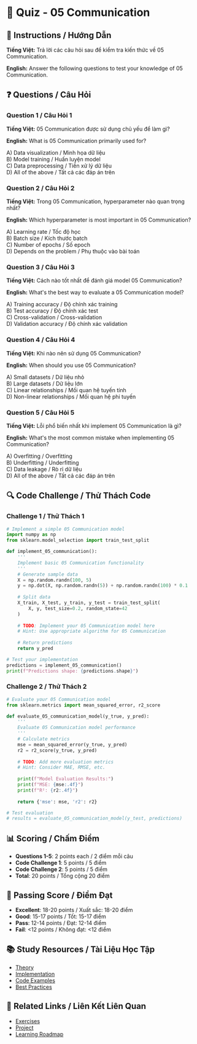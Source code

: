 # 🧠 Quiz - 05 Communication

## 📝 Instructions / Hướng Dẫn

**Tiếng Việt:** Trả lời các câu hỏi sau để kiểm tra kiến thức về 05 Communication.

**English:** Answer the following questions to test your knowledge of 05 Communication.

## ❓ Questions / Câu Hỏi

### Question 1 / Câu Hỏi 1
**Tiếng Việt:** 05 Communication được sử dụng chủ yếu để làm gì?

**English:** What is 05 Communication primarily used for?

A) Data visualization / Minh họa dữ liệu  
B) Model training / Huấn luyện model  
C) Data preprocessing / Tiền xử lý dữ liệu  
D) All of the above / Tất cả các đáp án trên

### Question 2 / Câu Hỏi 2
**Tiếng Việt:** Trong 05 Communication, hyperparameter nào quan trọng nhất?

**English:** Which hyperparameter is most important in 05 Communication?

A) Learning rate / Tốc độ học  
B) Batch size / Kích thước batch  
C) Number of epochs / Số epoch  
D) Depends on the problem / Phụ thuộc vào bài toán

### Question 3 / Câu Hỏi 3
**Tiếng Việt:** Cách nào tốt nhất để đánh giá model 05 Communication?

**English:** What's the best way to evaluate a 05 Communication model?

A) Training accuracy / Độ chính xác training  
B) Test accuracy / Độ chính xác test  
C) Cross-validation / Cross-validation  
D) Validation accuracy / Độ chính xác validation

### Question 4 / Câu Hỏi 4
**Tiếng Việt:** Khi nào nên sử dụng 05 Communication?

**English:** When should you use 05 Communication?

A) Small datasets / Dữ liệu nhỏ  
B) Large datasets / Dữ liệu lớn  
C) Linear relationships / Mối quan hệ tuyến tính  
D) Non-linear relationships / Mối quan hệ phi tuyến

### Question 5 / Câu Hỏi 5
**Tiếng Việt:** Lỗi phổ biến nhất khi implement 05 Communication là gì?

**English:** What's the most common mistake when implementing 05 Communication?

A) Overfitting / Overfitting  
B) Underfitting / Underfitting  
C) Data leakage / Rò rỉ dữ liệu  
D) All of the above / Tất cả các đáp án trên

## 🔍 Code Challenge / Thử Thách Code

### Challenge 1 / Thử Thách 1
```python
# Implement a simple 05 Communication model
import numpy as np
from sklearn.model_selection import train_test_split

def implement_05_communication():
    '''
    Implement basic 05 Communication functionality
    '''
    # Generate sample data
    X = np.random.randn(100, 5)
    y = np.dot(X, np.random.randn(5)) + np.random.randn(100) * 0.1
    
    # Split data
    X_train, X_test, y_train, y_test = train_test_split(
        X, y, test_size=0.2, random_state=42
    )
    
    # TODO: Implement your 05 Communication model here
    # Hint: Use appropriate algorithm for 05 Communication
    
    # Return predictions
    return y_pred

# Test your implementation
predictions = implement_05_communication()
print(f"Predictions shape: {predictions.shape}")
```

### Challenge 2 / Thử Thách 2
```python
# Evaluate your 05 Communication model
from sklearn.metrics import mean_squared_error, r2_score

def evaluate_05_communication_model(y_true, y_pred):
    '''
    Evaluate 05 Communication model performance
    '''
    # Calculate metrics
    mse = mean_squared_error(y_true, y_pred)
    r2 = r2_score(y_true, y_pred)
    
    # TODO: Add more evaluation metrics
    # Hint: Consider MAE, RMSE, etc.
    
    print(f"Model Evaluation Results:")
    print(f"MSE: {mse:.4f}")
    print(f"R²: {r2:.4f}")
    
    return {'mse': mse, 'r2': r2}

# Test evaluation
# results = evaluate_05_communication_model(y_test, predictions)
```

## 📊 Scoring / Chấm Điểm

- **Questions 1-5**: 2 points each / 2 điểm mỗi câu
- **Code Challenge 1**: 5 points / 5 điểm
- **Code Challenge 2**: 5 points / 5 điểm
- **Total**: 20 points / Tổng cộng 20 điểm

## 🎯 Passing Score / Điểm Đạt

- **Excellent**: 18-20 points / Xuất sắc: 18-20 điểm
- **Good**: 15-17 points / Tốt: 15-17 điểm  
- **Pass**: 12-14 points / Đạt: 12-14 điểm
- **Fail**: <12 points / Không đạt: <12 điểm

## 📚 Study Resources / Tài Liệu Học Tập

- [Theory](./THEORY_05_communication.md)
- [Implementation](./IMPLEMENTATION_05_communication.md)
- [Code Examples](./CODE_EXAMPLES_05_communication.md)
- [Best Practices](./BEST_PRACTICES_05_communication.md)

## 🔗 Related Links / Liên Kết Liên Quan

- [Exercises](./EXERCISES_05_communication.md)
- [Project](./PROJECT_05_communication.md)
- [Learning Roadmap](./LEARNING_ROADMAP_05_communication.md)
